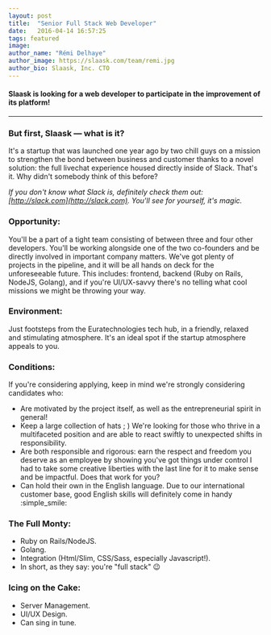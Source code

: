 ```yaml
---
layout: post
title:  "Senior Full Stack Web Developer"
date:   2016-04-14 16:57:25
tags: featured
image:
author_name: "Rémi Delhaye"
author_image: https://slaask.com/team/remi.jpg
author_bio: Slaask, Inc. CTO
---
```


#### Slaask is looking for a web developer to participate in the improvement of its platform!

--------------------------------------------

### But first, Slaask — what is it?
It's a startup that was launched one year ago by two chill guys on a mission to strengthen the bond between business and customer thanks to a novel solution: the full livechat experience housed directly inside of Slack. That's it. Why didn't somebody think of this before?

*If you don't know what Slack is, definitely check them out: [http://slack.com](http://slack.com). You'll see for yourself, it's magic.*

### Opportunity:
You'll be a part of a tight team consisting of between three and four other developers. You'll be working alongside one of the two co-founders and be directly involved in important company matters. We've got plenty of projects in the pipeline, and it will be all hands on deck for the unforeseeable future. This includes: frontend, backend (Ruby on Rails, NodeJS, Golang), and if you're UI/UX-savvy there's no telling what cool missions we might be throwing your way.

### Environment:
Just footsteps from the Euratechnologies tech hub, in a friendly, relaxed and stimulating atmosphere. It's an ideal spot if the startup atmosphere appeals to you.

### Conditions:
If you're considering applying, keep in mind we're strongly considering candidates who:

- Are motivated by the project itself, as well as the entrepreneurial spirit in general!
- Keep a large collection of hats ; ) We're looking for those who thrive in a multifaceted position and are able to react swiftly to unexpected shifts in responsibility.
- Are both responsible and rigorous: earn the respect and freedom you deserve as an employee by showing you've got things under control
I had to take some creative liberties with the last line for it to make sense and be impactful. Does that work for you?
- Can hold their own in the English language. Due to our international customer base, good English skills will definitely come in handy :simple_smile:

### The Full Monty:

- Ruby on Rails/NodeJS.
- Golang.
- Integration (Html/Slim, CSS/Sass, especially Javascript!).
- In short, as they say: you're "full stack" :wink:

### Icing on the Cake:

- Server Management.
- UI/UX Design.
- Can sing in tune.

